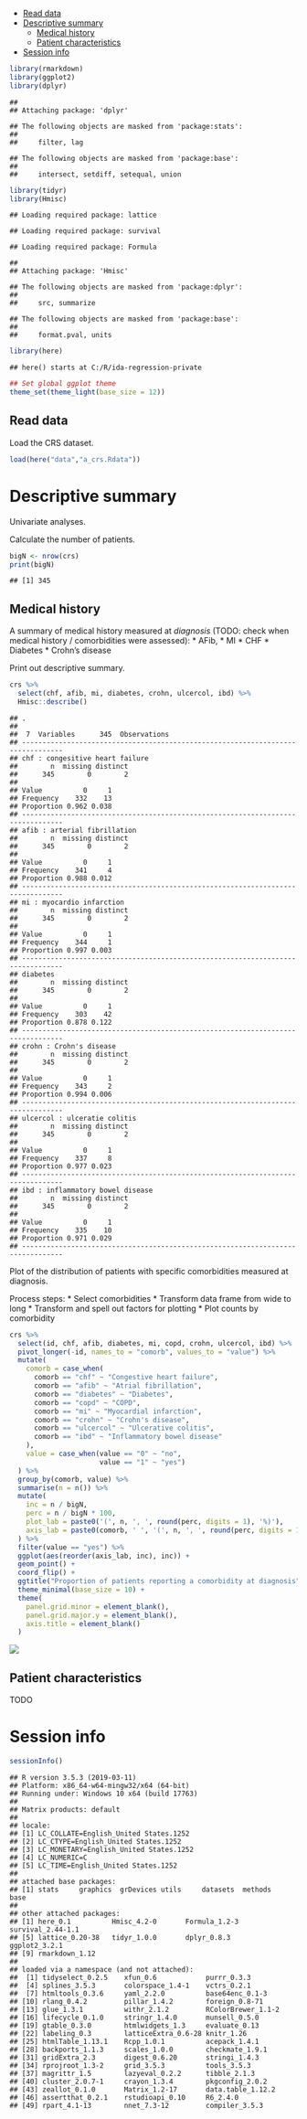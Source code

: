 -   [Read data](#read-data)
-   [Descriptive summary](#descriptive-summary)
    -   [Medical history](#medical-history)
    -   [Patient characteristics](#patient-characteristics)
-   [Session info](#session-info)

``` r
library(rmarkdown)
library(ggplot2)
library(dplyr)
```

    ## 
    ## Attaching package: 'dplyr'

    ## The following objects are masked from 'package:stats':
    ## 
    ##     filter, lag

    ## The following objects are masked from 'package:base':
    ## 
    ##     intersect, setdiff, setequal, union

``` r
library(tidyr)
library(Hmisc)
```

    ## Loading required package: lattice

    ## Loading required package: survival

    ## Loading required package: Formula

    ## 
    ## Attaching package: 'Hmisc'

    ## The following objects are masked from 'package:dplyr':
    ## 
    ##     src, summarize

    ## The following objects are masked from 'package:base':
    ## 
    ##     format.pval, units

``` r
library(here)
```

    ## here() starts at C:/R/ida-regression-private

``` r
## Set global ggplot theme
theme_set(theme_light(base_size = 12))
```

Read data
---------

Load the CRS dataset.

``` r
load(here("data","a_crs.Rdata"))
```

Descriptive summary
===================

Univariate analyses.

Calculate the number of patients.

``` r
bigN <- nrow(crs)
print(bigN)
```

    ## [1] 345

Medical history
---------------

A summary of medical history measured at *diagnosis* (TODO: check when
medical history / comorbidities were assessed): \* AFib, \* MI \* CHF \*
Diabetes \* Crohn’s disease

Print out descriptive summary.

``` r
crs %>% 
  select(chf, afib, mi, diabetes, crohn, ulcercol, ibd) %>%
  Hmisc::describe()
```

    ## . 
    ## 
    ##  7  Variables      345  Observations
    ## --------------------------------------------------------------------------------
    ## chf : congesitive heart failure 
    ##        n  missing distinct 
    ##      345        0        2 
    ##                       
    ## Value          0     1
    ## Frequency    332    13
    ## Proportion 0.962 0.038
    ## --------------------------------------------------------------------------------
    ## afib : arterial fibrillation 
    ##        n  missing distinct 
    ##      345        0        2 
    ##                       
    ## Value          0     1
    ## Frequency    341     4
    ## Proportion 0.988 0.012
    ## --------------------------------------------------------------------------------
    ## mi : myocardio infarction 
    ##        n  missing distinct 
    ##      345        0        2 
    ##                       
    ## Value          0     1
    ## Frequency    344     1
    ## Proportion 0.997 0.003
    ## --------------------------------------------------------------------------------
    ## diabetes 
    ##        n  missing distinct 
    ##      345        0        2 
    ##                       
    ## Value          0     1
    ## Frequency    303    42
    ## Proportion 0.878 0.122
    ## --------------------------------------------------------------------------------
    ## crohn : Crohn's disease 
    ##        n  missing distinct 
    ##      345        0        2 
    ##                       
    ## Value          0     1
    ## Frequency    343     2
    ## Proportion 0.994 0.006
    ## --------------------------------------------------------------------------------
    ## ulcercol : ulceratie colitis 
    ##        n  missing distinct 
    ##      345        0        2 
    ##                       
    ## Value          0     1
    ## Frequency    337     8
    ## Proportion 0.977 0.023
    ## --------------------------------------------------------------------------------
    ## ibd : inflammatory bowel disease 
    ##        n  missing distinct 
    ##      345        0        2 
    ##                       
    ## Value          0     1
    ## Frequency    335    10
    ## Proportion 0.971 0.029
    ## --------------------------------------------------------------------------------

Plot of the distribution of patients with specific comorbidities
measured at diagnosis.

Process steps: \* Select comorbidities \* Transform data frame from wide
to long \* Transform and spell out factors for plotting \* Plot counts
by comorbidity

``` r
crs %>%
  select(id, chf, afib, diabetes, mi, copd, crohn, ulcercol, ibd) %>%
  pivot_longer(-id, names_to = "comorb", values_to = "value") %>%
  mutate(
    comorb = case_when(
      comorb == "chf" ~ "Congestive heart failure",
      comorb == "afib" ~ "Atrial fibrillation",
      comorb == "diabetes" ~ "Diabetes",
      comorb == "copd" ~ "COPD",
      comorb == "mi" ~ "Myocardial infarction",
      comorb == "crohn" ~ "Crohn's disease",
      comorb == "ulcercol" ~ "Ulcerative colitis",
      comorb == "ibd" ~ "Inflammatory bowel disease"
    ),
    value = case_when(value == "0" ~ "no",
                      value == "1" ~ "yes")
  ) %>%
  group_by(comorb, value) %>%
  summarise(n = n()) %>%
  mutate(
    inc = n / bigN,
    perc = n / bigN * 100,
    plot_lab = paste0('(', n, ', ', round(perc, digits = 1), '%)'),
    axis_lab = paste0(comorb, ' ', '(', n, ', ', round(perc, digits = 1), '%)')
  ) %>%
  filter(value == "yes") %>%
  ggplot(aes(reorder(axis_lab, inc), inc)) +
  geom_point() +
  coord_flip() +
  ggtitle("Proportion of patients reporting a comorbidity at diagnosis") +
  theme_minimal(base_size = 10) +
  theme(
    panel.grid.minor = element_blank(),
    panel.grid.major.y = element_blank(),
    axis.title = element_blank()
  )
```

![](02_ida_univar_crs_files/figure-markdown_github/unnamed-chunk-4-1.png)

Patient characteristics
-----------------------

TODO

Session info
============

``` r
sessionInfo()
```

    ## R version 3.5.3 (2019-03-11)
    ## Platform: x86_64-w64-mingw32/x64 (64-bit)
    ## Running under: Windows 10 x64 (build 17763)
    ## 
    ## Matrix products: default
    ## 
    ## locale:
    ## [1] LC_COLLATE=English_United States.1252 
    ## [2] LC_CTYPE=English_United States.1252   
    ## [3] LC_MONETARY=English_United States.1252
    ## [4] LC_NUMERIC=C                          
    ## [5] LC_TIME=English_United States.1252    
    ## 
    ## attached base packages:
    ## [1] stats     graphics  grDevices utils     datasets  methods   base     
    ## 
    ## other attached packages:
    ## [1] here_0.1          Hmisc_4.2-0       Formula_1.2-3     survival_2.44-1.1
    ## [5] lattice_0.20-38   tidyr_1.0.0       dplyr_0.8.3       ggplot2_3.2.1    
    ## [9] rmarkdown_1.12   
    ## 
    ## loaded via a namespace (and not attached):
    ##  [1] tidyselect_0.2.5    xfun_0.6            purrr_0.3.3        
    ##  [4] splines_3.5.3       colorspace_1.4-1    vctrs_0.2.1        
    ##  [7] htmltools_0.3.6     yaml_2.2.0          base64enc_0.1-3    
    ## [10] rlang_0.4.2         pillar_1.4.2        foreign_0.8-71     
    ## [13] glue_1.3.1          withr_2.1.2         RColorBrewer_1.1-2 
    ## [16] lifecycle_0.1.0     stringr_1.4.0       munsell_0.5.0      
    ## [19] gtable_0.3.0        htmlwidgets_1.3     evaluate_0.13      
    ## [22] labeling_0.3        latticeExtra_0.6-28 knitr_1.26         
    ## [25] htmlTable_1.13.1    Rcpp_1.0.1          acepack_1.4.1      
    ## [28] backports_1.1.3     scales_1.0.0        checkmate_1.9.1    
    ## [31] gridExtra_2.3       digest_0.6.20       stringi_1.4.3      
    ## [34] rprojroot_1.3-2     grid_3.5.3          tools_3.5.3        
    ## [37] magrittr_1.5        lazyeval_0.2.2      tibble_2.1.3       
    ## [40] cluster_2.0.7-1     crayon_1.3.4        pkgconfig_2.0.2    
    ## [43] zeallot_0.1.0       Matrix_1.2-17       data.table_1.12.2  
    ## [46] assertthat_0.2.1    rstudioapi_0.10     R6_2.4.0           
    ## [49] rpart_4.1-13        nnet_7.3-12         compiler_3.5.3
